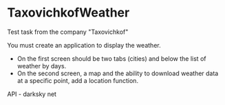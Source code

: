 # TaxovichkofWeather

Test task from the company "Taxovichkof"

You must create an application to display the weather.
- On the first screen should be two tabs (cities) and below the list of weather by days. 
- On the second screen, a map and the ability to download weather data at a specific point, add a location function.

API - darksky net